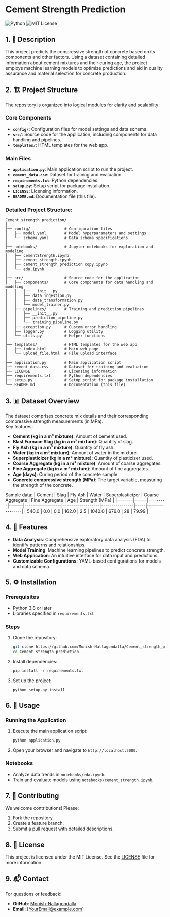 # Cement Strength Prediction

![Python](https://img.shields.io/badge/Language-Python-blue) ![MIT License](https://img.shields.io/badge/License-MIT-green)

## 1. 📜 Description
This project predicts the compressive strength of concrete based on its components and other factors. Using a dataset containing detailed information about cement mixtures and their curing age, the project employs machine learning models to optimize predictions and aid in quality assurance and material selection for concrete production.

## 2. 🏗️ Project Structure
The repository is organized into logical modules for clarity and scalability:

### Core Components
- **`config/`**: Configuration files for model settings and data schema.
- **`src/`**: Source code for the application, including components for data handling and pipelines.
- **`templates/`**: HTML templates for the web app.

### Main Files
- **`application.py`**: Main application script to run the project.
- **`cement_data.csv`**: Dataset for training and evaluation.
- **`requirements.txt`**: Python dependencies.
- **`setup.py`**: Setup script for package installation.
- **`LICENSE`**: Licensing information.
- **`README.md`**: Documentation file (this file).

### Detailed Project Structure:

```plaintext
Cement_strength_prediction/
│
├── config/               # Configuration files
│   ├── model.yaml        # Model hyperparameters and settings
│   └── schema.yaml       # Data schema specifications
│
├── notebooks/            # Jupyter notebooks for exploration and modeling
│   ├── cementStrength.ipynb
│   ├── cement_strength.ipynb
│   ├── cement_strength_prediction copy.ipynb
│   └── eda.ipynb
│
├── src/                  # Source code for the application
│   ├── components/       # Core components for data handling and modeling
│   │   ├── __init__.py
│   │   ├── data_ingestion.py
│   │   ├── data_transformation.py
│   │   └── model_trainer.py
│   ├── pipelines/        # Training and prediction pipelines
│   │   ├── __init__.py
│   │   ├── prediction_pipeline.py
│   │   └── training_pipeline.py
│   ├── exception.py      # Custom error handling
│   ├── logger.py         # Logging utility
│   └── utils.py          # Helper functions
│
├── templates/            # HTML templates for the web app
│   ├── index.html        # Main web page
│   └── upload_file.html  # File upload interface
│
├── application.py        # Main application script
├── cement_data.csv       # Dataset for training and evaluation
├── LICENSE               # Licensing information
├── requirements.txt      # Python dependencies
├── setup.py              # Setup script for package installation
└── README.md             # Documentation (this file)
```

## 3.  📊 Dataset Overview
The dataset comprises concrete mix details and their corresponding compressive strength measurements (in MPa).  
Key features:
- **Cement (kg in a m³ mixture)**: Amount of cement used.
- **Blast Furnace Slag (kg in a m³ mixture)**: Quantity of slag.
- **Fly Ash (kg in a m³ mixture)**: Quantity of fly ash.
- **Water (kg in a m³ mixture)**: Amount of water in the mixture.
- **Superplasticizer (kg in a m³ mixture)**: Quantity of plasticizer used.
- **Coarse Aggregate (kg in a m³ mixture)**: Amount of coarse aggregates.
- **Fine Aggregate (kg in a m³ mixture)**: Amount of fine aggregates.
- **Age (days)**: Curing period of the concrete sample.
- **Concrete compressive strength (MPa)**: The target variable, measuring the strength of the concrete.

Sample data:
| Cement | Slag | Fly Ash | Water | Superplasticizer | Coarse Aggregate | Fine Aggregate | Age | Strength (MPa) |
|--------|------|---------|-------|------------------|------------------|----------------|-----|----------------|
| 540.0  | 0.0  | 0.0     | 162.0 | 2.5              | 1040.0           | 676.0          | 28  | 79.99          |

## 4.  🚀 Features
- **Data Analysis**: Comprehensive exploratory data analysis (EDA) to identify patterns and relationships.
- **Model Training**: Machine learning pipelines to predict concrete strength.
- **Web Application**: An intuitive interface for data input and predictions.
- **Customizable Configurations**: YAML-based configurations for models and data schema.

## 5.  ⚙️ Installation
### Prerequisites
- Python 3.8 or later
- Libraries specified in `requirements.txt`

### Steps
1. Clone the repository:
   ```bash
   git clone https://github.com/Monish-Nallagondalla/Cement_strength_prediction.git
   cd Cement_strength_prediction
   ```
2. Install dependencies:
   ```bash
   pip install -r requirements.txt
   ```

3. Set up the project:
   ```bash
   python setup.py install
   ```

## 6. 📂 Usage
### Running the Application
1. Execute the main application script:
   ```bash
   python application.py
   ```
2. Open your browser and navigate to `http://localhost:5000`.

### Notebooks
- Analyze data trends in `notebooks/eda.ipynb`.
- Train and evaluate models using `notebooks/cement_strength.ipynb`.

## 7. 🤝 Contributing
We welcome contributions! Please:
1. Fork the repository.
2. Create a feature branch.
3. Submit a pull request with detailed descriptions.

## 8. 📝 License
This project is licensed under the MIT License. See the [LICENSE](./LICENSE) file for more information.

## 9. 📬 Contact
For questions or feedback:
- **GitHub**: [Monish-Nallagondalla](https://github.com/Monish-Nallagondalla)
- **Email**: [YourEmail@example.com]

